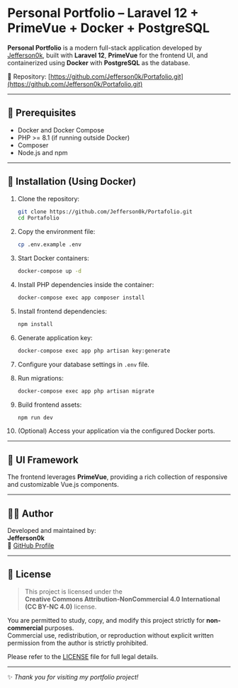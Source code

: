 # Personal Portfolio – Laravel 12 + PrimeVue + Docker + PostgreSQL

**Personal Portfolio** is a modern full-stack application developed by [Jefferson0k](https://github.com/Jefferson0k), built with **Laravel 12**, **PrimeVue** for the frontend UI, and containerized using **Docker** with **PostgreSQL** as the database.

🔗 Repository: [https://github.com/Jefferson0k/Portafolio.git](https://github.com/Jefferson0k/Portafolio.git)

---

## 🧰 Prerequisites

- Docker and Docker Compose  
- PHP >= 8.1 (if running outside Docker)  
- Composer  
- Node.js and npm  

---

## 🚀 Installation (Using Docker)

1. Clone the repository:

    ```bash
    git clone https://github.com/Jefferson0k/Portafolio.git
    cd Portafolio
    ```

2. Copy the environment file:

    ```bash
    cp .env.example .env
    ```

3. Start Docker containers:

    ```bash
    docker-compose up -d
    ```

4. Install PHP dependencies inside the container:

    ```bash
    docker-compose exec app composer install
    ```

5. Install frontend dependencies:

    ```bash
    npm install
    ```

6. Generate application key:

    ```bash
    docker-compose exec app php artisan key:generate
    ```

7. Configure your database settings in `.env` file.

8. Run migrations:

    ```bash
    docker-compose exec app php artisan migrate
    ```

9. Build frontend assets:

    ```bash
    npm run dev
    ```

10. (Optional) Access your application via the configured Docker ports.

---

## 🎨 UI Framework

The frontend leverages **PrimeVue**, providing a rich collection of responsive and customizable Vue.js components.

---

## 👨‍💻 Author

Developed and maintained by:  
**Jefferson0k**  
🔗 [GitHub Profile](https://github.com/Jefferson0k)

---

## 📄 License

> This project is licensed under the  
> **Creative Commons Attribution-NonCommercial 4.0 International (CC BY-NC 4.0)** license.

You are permitted to study, copy, and modify this project strictly for **non-commercial** purposes.  
Commercial use, redistribution, or reproduction without explicit written permission from the author is strictly prohibited.

Please refer to the [LICENSE](./LICENSE) file for full legal details.

---

✨ _Thank you for visiting my portfolio project!_
